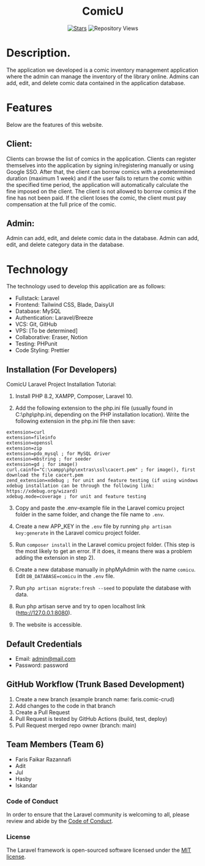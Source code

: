 <h1 align="center">ComicU</h1>

<p align="center">
<a href="https://github.com/farisfaikar/comicu"><img src="https://img.shields.io/github/stars/farisfaikar/comicu.svg?style=social" alt="Stars"><a>
<img src="https://komarev.com/ghpvc/?username=farisfaikar&repo=comicu&label=Repository%20views&comiculor=0e75b6&style=flat" alt="Repository Views">
</p>

# Description.

The application we developed is a comic inventory management application where the admin can manage the inventory of the library online. Admins can add, edit, and delete comic data contained in the application database.

# Features

Below are the features of this website.

## Client:

Clients can browse the list of comics in the application. Clients can register themselves into the application by signing in/registering manually or using Google SSO. After that, the client can borrow comics with a predetermined duration (maximum 1 week) and if the user fails to return the comic within the specified time period, the application will automatically calculate the fine imposed on the client. The client is not allowed to borrow comics if the fine has not been paid. If the client loses the comic, the client must pay compensation at the full price of the comic.

## Admin:

Admin can add, edit, and delete comic data in the database. Admin can add, edit, and delete category data in the database.

# Technology

The technology used to develop this application are as follows:

-   Fullstack: Laravel
-   Frontend: Tailwind CSS, Blade, DaisyUI
-   Database: MySQL
-   Authentication: Laravel/Breeze
-   VCS: Git, GitHub
-   VPS: [To be determined]
-   Collaborative: Eraser, Notion
-   Testing: PHPunit
-   Code Styling: Prettier

## Installation (For Developers)

ComicU Laravel Project Installation Tutorial:

1. Install PHP 8.2, XAMPP, Composer, Laravel 10.

2. Add the following extension to the php.ini file (usually found in C:\php\php.ini, depending on the PHP installation location). Write the following extension in the php.ini file then save:

```
extension=curl
extension=fileinfo
extension=openssl
extension=zip
extension=pdo_mysql ; for MySQL driver
extension=mbstring ; for seeder
extension=gd ; for image()
curl.cainfo="C:\xampp\php\extras\ssl\cacert.pem" ; for image(), first download the file cacert.pem
zend_extension=xdebug ; for unit and feature testing (if using windows xdebug installation can be through the following link: https://xdebug.org/wizard)
xdebug.mode=coverage ; for unit and feature testing
```

3. Copy and paste the .env-example file in the Laravel comicu project folder in the same folder, and change the file name to `.env`.

4. Create a new APP_KEY in the `.env` file by running `php artisan key:generate` in the Laravel comicu project folder.

5. Run `composer install` in the Laravel comicu project folder. (This step is the most likely to get an error. If it does, it means there was a problem adding the extension in step 2).

6. Create a new database manually in phpMyAdmin with the name `comicu`. Edit `DB_DATABASE=comicu` in the `.env` file.

7. Run `php artisan migrate:fresh --seed` to populate the database with data.

8. Run php artisan serve and try to open localhost link (http://127.0.0.1:8080).

9. The website is accessible.

## Default Credentials

-   Email: admin@mail.com
-   Password: password

## GitHub Workflow (Trunk Based Development)

1. Create a new branch (example branch name: faris.comic-crud)
2. Add changes to the code in that branch
3. Create a Pull Request
4. Pull Request is tested by GitHub Actions (build, test, deploy)
5. Pull Request merged repo owner (branch: main)

## Team Members (Team 6)
- Faris Faikar Razannafi
- Adit
- Jul
- Hasby
- Iskandar

### Code of Conduct

In order to ensure that the Laravel community is welcoming to all, please review and abide by the [Code of Conduct](https://laravel.com/docs/contributions#code-of-conduct).

### License

The Laravel framework is open-sourced software licensed under the [MIT license](https://opensource.org/licenses/MIT).
